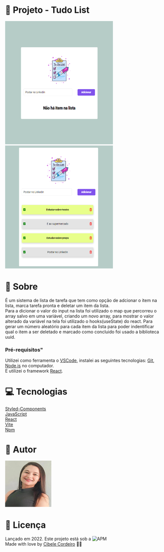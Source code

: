 # :triangular_flag_on_post: Projeto - Tudo List

<img src="https://github.com/Cibell/react-todolist/blob/master/src/assets/todolist2.png?raw=true" width= "350px;" height="400px"/> <img src="https://github.com/Cibell/react-todolist/blob/master/src/assets/todolist.png?raw=true" width= "350px;" height="400px"/> 

# :speech_balloon: Sobre

É um sistema de lista de tarefa que tem como opção de adcionar o item na lista, marca tarefa pronta e deletar um item da lista. <br>
Para a dicionar o valor do input na lista foi utilizado o map que percorreu o array salvo em uma variável, criando um novo array, para mostrar o valor alterado da variável na tela foi utilizado o hooks(useState) do react.
Para gerar um número aleatório para cada item da lista para poder indentificar qual o item a ser deletado e marcado como concluido foi usado a biblioteca uuid.

### Pré-requisitos"

Utilizei como ferramenta o [VSCode](https://code.visualstudio.com/), instalei as seguintes tecnologias: [Git](https://git-scm.com), [Node.js](https://nodejs.org/en/) no computador.<br>
E utilizei o framework [React](https://pt-br.reactjs.org/).




# :computer: Tecnologias

  [Styled-Components](https://styled-components.com/)  
  [JavaScript](https://developer.mozilla.org/pt-BR/docs/Web/JavaScript/) <br>
  [React](https://pt-br.reactjs.org/)<br>
  [Vite](https://vitejs.dev/)<br>
  [Npm](https://www.npmjs.com/)

# :pencil: Autor
<img src="https://github.com/Cibell/interface-burguer-order/blob/master/src/assets/Cibele%20desenvolvedora%20front-end.jpeg?raw=true" width= "150px;" height="150px">

# :closed_book: Licença

Lançado em 2022. Este projeto está sob a ![APM](https://img.shields.io/apm/l/dev)<br>
Made with love by [Cibele Cordeiro](https://github.com/Cibell) 💜🚀
